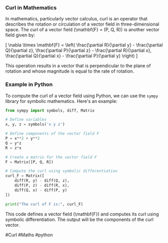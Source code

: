 ### Curl in Mathematics

In mathematics, particularly vector calculus, curl is an operator that describes the rotation or circulation of a vector field in three-dimensional space. The curl of a vector field \(\mathbf{F} = (P, Q, R)\) is another vector field given by:

\[
\nabla \times \mathbf{F} = \left( \frac{\partial R}{\partial y} - \frac{\partial Q}{\partial z}, \frac{\partial P}{\partial z} - \frac{\partial R}{\partial x}, \frac{\partial Q}{\partial x} - \frac{\partial P}{\partial y} \right)
\]

This operation results in a vector that is perpendicular to the plane of rotation and whose magnitude is equal to the rate of rotation.

### Example in Python

To compute the curl of a vector field using Python, we can use the `sympy` library for symbolic mathematics. Here's an example:

```python
from sympy import symbols, diff, Matrix

# Define variables
x, y, z = symbols('x y z')

# Define components of the vector field F
P = x**2 + y**2
Q = y*z
R = z*x

# Create a matrix for the vector field F
F = Matrix([P, Q, R])

# Compute the curl using symbolic differentiation
curl_F = Matrix([
    diff(R, y) - diff(Q, z),
    diff(P, z) - diff(R, x),
    diff(Q, x) - diff(P, y)
])

print("The curl of F is:", curl_F)
```

This code defines a vector field \(\mathbf{F}\) and computes its curl using symbolic differentiation. The output will be the components of the curl vector.

#Curl #Maths #python